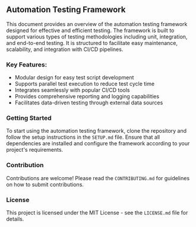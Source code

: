 ## Automation Testing Framework

This document provides an overview of the automation testing framework designed for effective and efficient testing. The framework is built to support various types of testing methodologies including unit, integration, and end-to-end testing. It is structured to facilitate easy maintenance, scalability, and integration with CI/CD pipelines.

### Key Features:
- Modular design for easy test script development
- Supports parallel test execution to reduce test cycle time
- Integrates seamlessly with popular CI/CD tools
- Provides comprehensive reporting and logging capabilities
- Facilitates data-driven testing through external data sources

### Getting Started
To start using the automation testing framework, clone the repository and follow the setup instructions in the `SETUP.md` file. Ensure that all dependencies are installed and configure the framework according to your project's requirements.

### Contribution
Contributions are welcome! Please read the `CONTRIBUTING.md` for guidelines on how to submit contributions.

### License
This project is licensed under the MIT License - see the `LICENSE.md` file for details.